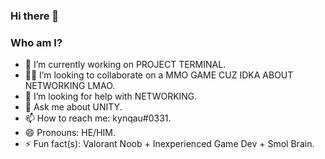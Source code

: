 ### Hi there 👋

### Who am I?

- 🔭 I’m currently working on PROJECT TERMINAL.
- 🤝🏼 I’m looking to collaborate on a MMO GAME CUZ IDKA ABOUT NETWORKING LMAO.
- 🤔 I’m looking for help with NETWORKING.
- 💬 Ask me about UNITY.
- 📫 How to reach me: kynqau#0331.
- 😄 Pronouns: HE/HIM.
- ⚡ Fun fact(s): Valorant Noob + Inexperienced Game Dev + Smol Brain.
